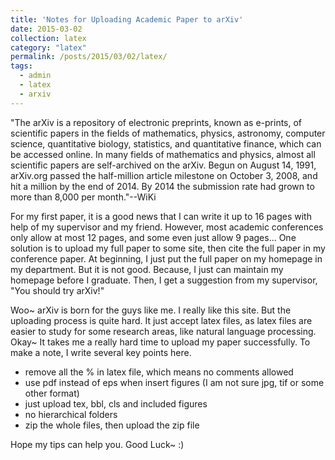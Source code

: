 ```yaml
---
title: 'Notes for Uploading Academic Paper to arXiv'
date: 2015-03-02
collection: latex
category: "latex"
permalink: /posts/2015/03/02/latex/
tags:
  - admin
  - latex
  - arxiv
---
```


"The arXiv is a repository of electronic preprints, known as e-prints, of scientific papers in the fields of mathematics, physics, astronomy, computer science, quantitative biology, statistics, and quantitative finance, which can be accessed online. In many fields of mathematics and physics, almost all scientific papers are self-archived on the arXiv. Begun on August 14, 1991, arXiv.org passed the half-million article milestone on October 3, 2008, and hit a million by the end of 2014. By 2014 the submission rate had grown to more than 8,000 per month."--WiKi

For my first paper, it is a good news that I can write it up to 16 pages with help of my supervisor and my friend. However, most academic conferences only allow at most 12 pages, and some even just allow 9 pages... One solution is to upload my full paper to some site, then cite the full paper in my conference paper. At beginning, I just put the full paper on my homepage in my department. But it is not good. Because, I just can maintain my homepage before I graduate. Then, I get a suggestion from my supervisor, "You should try arXiv!"

Woo~ arXiv is born for the guys like me. I really like this site. But the uploading process is quite hard. It just accept latex files, as latex files are easier to study for some research areas, like natural language processing. Okay~ It takes me a really hard time to upload my paper successfully. To make a note, I write several key points here.

* remove all the % in latex file, which means no comments allowed
* use pdf instead of eps when insert figures (I am not sure jpg, tif or some other format)
* just upload tex, bbl, cls and included figures
* no hierarchical folders
* zip the whole files, then upload the zip file

Hope my tips can help you. Good Luck~ :)
